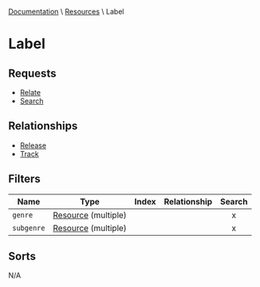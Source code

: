 [Documentation](./../index.md) \ [Resources](./../resources.md) \ Label
# Label
## Requests
* [Relate](./../requests.md#relate)
* [Search](./../requests.md#search)
## Relationships
* [Release](./release.md)
* [Track](./track.md)
## Filters
| Name | Type | Index | Relationship | Search |
| ---- | ---- | :---: | :----------: | :----: |
| `genre` | [Resource](./../filters.md#resource) (multiple) |  |  | x |
| `subgenre` | [Resource](./../filters.md#resource) (multiple) |  |  | x |
## Sorts
N/A
